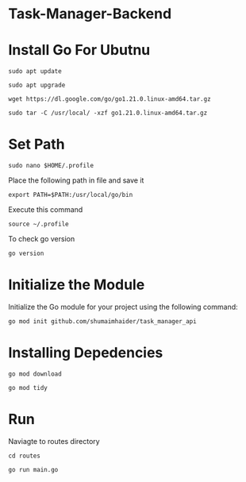 # Task-Manager-Backend

# Install Go For Ubutnu

```sudo apt update```

```sudo apt upgrade```

```wget https://dl.google.com/go/go1.21.0.linux-amd64.tar.gz```

```sudo tar -C /usr/local/ -xzf go1.21.0.linux-amd64.tar.gz```

# Set Path

```sudo nano $HOME/.profile```

Place the following path in file and save it

```export PATH=$PATH:/usr/local/go/bin```

Execute this command

```source ~/.profile```

To check go version

```go version```

# Initialize the Module

Initialize the Go module for your project using the following command:

```go mod init github.com/shumaimhaider/task_manager_api```

# Installing Depedencies
```go mod download```

```go mod tidy```

# Run

Naviagte to routes directory

```cd routes```

```go run main.go```
